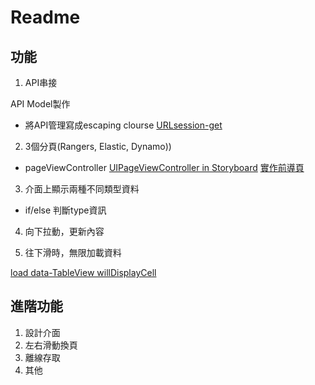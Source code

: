 # Readme

## 功能
1. API串接

API Model製作
* 將API管理寫成escaping clourse
[URLsession-get](https://medium.com/@jerrywang0420/urlsession-教學-swift-3-ios-part-2-a17b2d4cc056)


2. 3個分頁(Rangers, Elastic, Dynamo))

* pageViewController
[UIPageViewController in Storyboard](https://www.youtube.com/watch?v=fIkfBfsjOUo)
[實作前導頁](https://medium.com/@mikru168/ios-使用-pageviewcontroller-pagecontrol-來實作前導頁的功能-fbb1ad7e5bad)

3. 介面上顯示兩種不同類型資料

* if/else 判斷type資訊

4. 向下拉動，更新內容

5. 往下滑時，無限加載資料

[load data-TableView willDisplayCell](https://stackoverflow.com/questions/34588837/uitableview-load-more-when-scrolling-to-bottom)


## 進階功能
1. 設計介面
2. 左右滑動換頁
3. 離線存取
4. 其他
